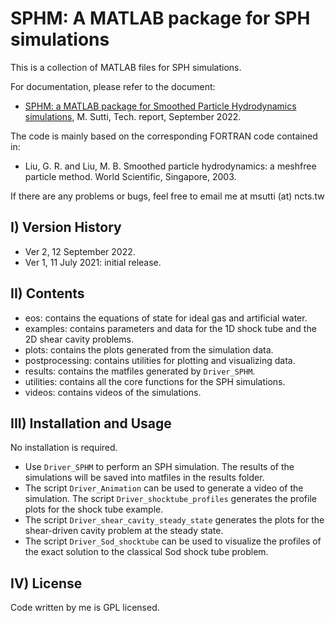 # SPHM: A MATLAB package for SPH simulations
 
This is a collection of MATLAB files for SPH simulations.

For documentation, please refer to the document:

- [SPHM: a MATLAB package for Smoothed Particle Hydrodynamics simulations](https://arxiv.org/abs/2209.05189),
M. Sutti, Tech. report, September 2022.

The code is mainly based on the corresponding FORTRAN code contained in:

- Liu, G. R. and Liu, M. B. Smoothed particle hydrodynamics: a meshfree particle method. World Scientific, Singapore, 2003.

If there are any problems or bugs, feel free to email me at msutti (at) ncts.tw


## I) Version History

- Ver 2, 12 September 2022.
- Ver 1, 11 July 2021: initial release.


## II) Contents

- eos: contains the equations of state for ideal gas and artificial water.
- examples: contains parameters and data for the 1D shock tube and the
            2D shear cavity problems.
- plots: contains the plots generated from the simulation data.
- postprocessing: contains utilities for plotting and visualizing data.
- results: contains the matfiles generated by `Driver_SPHM`.
- utilities: contains all the core functions for the SPH simulations.
- videos: contains videos of the simulations.


## III) Installation and Usage

No installation is required.
- Use `Driver_SPHM` to perform an SPH simulation.
The results of the simulations will be saved into matfiles
in the results folder. 
- The script `Driver_Animation` can be used to generate a video of 
the simulation. The script `Driver_shocktube_profiles` generates the 
profile plots for the shock tube example.
- The script `Driver_shear_cavity_steady_state` generates the plots for
the shear-driven cavity problem at the steady state.
- The script `Driver_Sod_shocktube` can be used to visualize the profiles
of the exact solution to the classical Sod shock tube problem.


## IV) License

Code written by me is GPL licensed.
